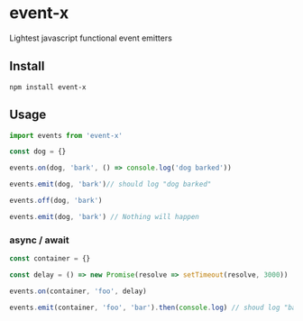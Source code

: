 # event-x
Lightest javascript functional event emitters

## Install
```
npm install event-x
```

## Usage

```js
import events from 'event-x'

const dog = {}

events.on(dog, 'bark', () => console.log('dog barked'))

events.emit(dog, 'bark')// should log "dog barked"

events.off(dog, 'bark')

events.emit(dog, 'bark') // Nothing will happen
```

### async / await
```js
const container = {}

const delay = () => new Promise(resolve => setTimeout(resolve, 3000))

events.on(container, 'foo', delay)

events.emit(container, 'foo', 'bar').then(console.log) // shoud log "bar" after 3 seconds

```
